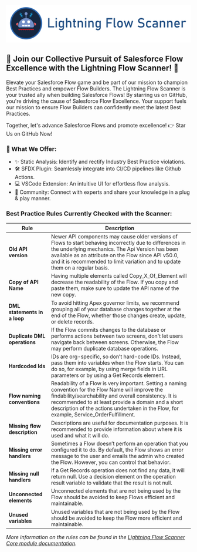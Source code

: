 [![Lightning Flow Scanner Banner](docs/images/bannerslim.png)](https://github.com/Force-Config-Control/.github)

## 🚀 Join our Collective Pursuit of Salesforce Flow Excellence with the Lightning Flow Scanner! 🚀

Elevate your Salesforce Flow game and be part of our mission to champion Best Practices and empower Flow Builders. The Lightning Flow Scanner is your trusted ally when building Salesforce Flows! By starring us on GitHub, you're driving the cause of Salesforce Flow Excellence. Your support fuels our mission to ensure Flow Builders can confidently meet the latest Best Practices.

Together, let's advance Salesforce Flows and promote excellence!
👉  Star Us on GitHub Now!

### 🔧 What We Offer:

- ✨ Static Analysis: Identify and rectify Industry Best Practice violations.
- 🛠️ SFDX Plugin: Seamlessly integrate into CI/CD pipelines like Github Actions.
- 💻 VSCode Extension: An intuitive UI for effortless flow analysis.
- 🤝 Community: Connect with experts and share your knowledge in a plug & play manner.

### Best Practice Rules Currently Checked with the Scanner:

| Rule                          | Description                                                                                                                                                                |
|-------------------------------|----------------------------------------------------------------------------------------------------------------------------------------------------------------------------|
| **Old API version**           | Newer API components may cause older versions of Flows to start behaving incorrectly due to differences in the underlying mechanics. The Api Version has been available as an attribute on the Flow since API v50.0, and it is recommended to limit variation and to update them on a regular basis. |
| **Copy of API Name**          | Having multiple elements called Copy_X_Of_Element will decrease the readability of the Flow. If you copy and paste them, make sure to update the API name of the new copy.                                            |
| **DML statements in a loop**  | To avoid hitting Apex governor limits, we recommend grouping all of your database changes together at the end of the Flow, whether those changes create, update, or delete records.                                                               |
| **Duplicate DML operations**  | If the Flow commits changes to the database or performs actions between two screens, don't let users navigate back between screens. Otherwise, the Flow may perform duplicate database operations.                                        |
| **Hardcoded Ids**             | IDs are org-specific, so don’t hard-code IDs. Instead, pass them into variables when the Flow starts. You can do so, for example, by using merge fields in URL parameters or by using a Get Records element.                             |
| **Flow naming conventions**   | Readability of a Flow is very important. Setting a naming convention for the Flow Name will improve the findability/searchability and overall consistency. It is recommended to at least provide a domain and a short description of the actions undertaken in the Flow, for example, Service_OrderFulfillment. |
| **Missing flow description**  | Descriptions are useful for documentation purposes. It is recommended to provide information about where it is used and what it will do.                                                                                                     |
| **Missing error handlers**    | Sometimes a Flow doesn’t perform an operation that you configured it to do. By default, the Flow shows an error message to the user and emails the admin who created the Flow. However, you can control that behavior.                                 |
| **Missing null handlers**     | If a Get Records operation does not find any data, it will return null. Use a decision element on the operation result variable to validate that the result is not null.                                                                   |
| **Unconnected elements**      | Unconnected elements that are not being used by the Flow should be avoided to keep Flows efficient and maintainable.                                                                                                                    |
| **Unused variables**          | Unused variables that are not being used by the Flow should be avoided to keep the Flow more efficient and maintainable.                                                                                                                 |

_More information on the rules can be found in the [Lightning Flow Scanner Core module documentation](https://github.com/Force-Config-Control/lightning-flow-scanner-core)._
